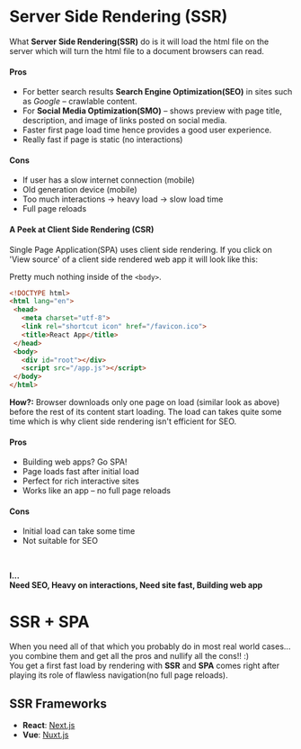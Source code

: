 # Server Side Rendering (SSR)

 What __Server Side Rendering(SSR)__ do is it will load the html file on the server which will turn the html file to a document browsers can read.

 #### Pros
 - For better search results __Search Engine Optimization(SEO)__ in sites such as _Google_ – crawlable content.
 - For __Social Media Optimization(SMO)__ – shows preview with page title, description, and image of links posted on social media.
- Faster first page load time hence provides a good user experience.
- Really fast if page is static (no interactions)

 #### Cons
 - If user has a slow internet connection (mobile)
 - Old generation device (mobile)
 - Too much interactions -> heavy load -> slow load time
 - Full page reloads

#### A Peek at Client Side Rendering (CSR)

Single Page Application(SPA) uses client side rendering. If you click on 'View source' of a client side rendered web app it will look like this:

Pretty much nothing inside of the `<body>`.

 ``` html
 <!DOCTYPE html>
<html lang="en">
  <head>
    <meta charset="utf-8">
    <link rel="shortcut icon" href="/favicon.ico">
    <title>React App</title>
  </head>
  <body>
    <div id="root"></div>
    <script src="/app.js"></script>
  </body>
</html>
 ```

__How?:__ Browser downloads only one page on load (similar look as above) before the rest of its content start loading. The load can takes quite some time which is why client side rendering isn't efficient for SEO.

#### Pros
- Building web apps? Go SPA!
- Page loads fast after initial load
- Perfect for rich interactive sites
- Works like an app – no full page reloads

#### Cons
- Initial load can take some time
- Not suitable for SEO

<br>

__I...__ <br>
__Need SEO, Heavy on interactions, Need site fast, Building web app__

# SSR + SPA

When you need all of that which you probably do in most real world cases... you combine them and get all the pros and nullify all the cons!! :) <br>
You get a first fast load by rendering with __SSR__ and __SPA__ comes right after playing its role of flawless navigation(no full page reloads).

## SSR Frameworks
 - __React__: [Next.js](https://nextjs.org/ "Next.js")
 - __Vue__: [Nuxt.js](https://nuxtjs.org/ "Nuxt.js")